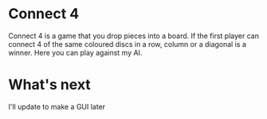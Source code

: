 # Connect 4
Connect 4 is a game that you drop pieces into a board. If the first player can connect 4 of the same coloured discs in a row, column or a diagonal is a winner. Here you can play against my AI.

# What's next
I'll update to make a GUI later
